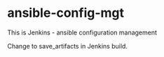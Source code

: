 # ansible-config-mgt

This is Jenkins - ansible configuration management

Change to save_artifacts in Jenkins build. 



